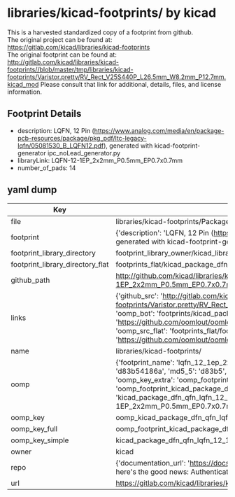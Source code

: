 # libraries/kicad-footprints/ by kicad  
This is a harvested standardized copy of a footprint from github.  
The original project can be found at:  
https://gitlab.com/kicad/libraries/kicad-footprints  
The original footprint can be found at:
http://gitlab.com/kicad/libraries/kicad-footprints//blob/master/tmp/libraries/kicad-footprints/Varistor.pretty/RV_Rect_V25S440P_L26.5mm_W8.2mm_P12.7mm.kicad_mod
Please consult that link for additional, details, files, and license information.  
## Footprint Details
* description: LQFN, 12 Pin (https://www.analog.com/media/en/package-pcb-resources/package/pkg_pdf/ltc-legacy-lqfn/05081530_B_LQFN12.pdf), generated with kicad-footprint-generator ipc_noLead_generator.py  
* libraryLink: LQFN-12-1EP_2x2mm_P0.5mm_EP0.7x0.7mm  
* number_of_pads: 14  
## yaml dump  
| Key | Value |  
| --- | --- |  
| file | libraries/kicad-footprints/Package_DFN_QFN.pretty/LQFN-12-1EP_2x2mm_P0.5mm_EP0.7x0.7mm.kicad_mod |  
| footprint | {'description': 'LQFN, 12 Pin (https://www.analog.com/media/en/package-pcb-resources/package/pkg_pdf/ltc-legacy-lqfn/05081530_B_LQFN12.pdf), generated with kicad-footprint-generator ipc_noLead_generator.py', 'libraryLink': 'LQFN-12-1EP_2x2mm_P0.5mm_EP0.7x0.7mm', 'number_of_pads': 14} |  
| footprint_library_directory | footprint_library_owner/kicad_libraries/kicad-footprints/ |  
| footprint_library_directory_flat | footprints_flat/kicad_package_dfn_qfn_lqfn_12_1ep_2x2mm_p0_5mm_ep0_7x0_7mm/working |  
| github_path | http://github.com/kicad/libraries/kicad-footprints//blob/master/tmp/libraries/kicad-footprints/Package_DFN_QFN.pretty/LQFN-12-1EP_2x2mm_P0.5mm_EP0.7x0.7mm.kicad_mod |  
| links | {'github_src': 'http://gitlab.com/kicad/libraries/kicad-footprints//blob/master/tmp/libraries/kicad-footprints/Varistor.pretty/RV_Rect_V25S440P_L26.5mm_W8.2mm_P12.7mm.kicad_mod', 'github_src_repo': 'https://gitlab.com/kicad/libraries/kicad-footprints', 'oomp_bot': 'footprints/kicad_package_dfn_qfn_lqfn_12_1ep_2x2mm_p0_5mm_ep0_7x0_7mm/working', 'oomp_bot_github': 'https://github.com/oomlout/oomlout_oomp_footprint_bot/tree/main/footprints/kicad_package_dfn_qfn_lqfn_12_1ep_2x2mm_p0_5mm_ep0_7x0_7mm/working', 'oomp_src_flat': 'footprints_flat/footprints_flat/kicad_package_dfn_qfn_lqfn_12_1ep_2x2mm_p0_5mm_ep0_7x0_7mm/working', 'oomp_src_flat_github': 'https://github.com/oomlout/oomlout_oomp_footprint_src/tree/main/footprints_flat/kicad_package_dfn_qfn_lqfn_12_1ep_2x2mm_p0_5mm_ep0_7x0_7mm/working'} |  
| name | libraries/kicad-footprints/ |  
| oomp | {'footprint_name': 'lqfn_12_1ep_2x2mm_p0_5mm_ep0_7x0_7mm', 'library_name': 'package_dfn_qfn', 'md5': 'd83b54186a9f57495d1dbe1ddcb2618d', 'md5_10': 'd83b54186a', 'md5_5': 'd83b5', 'md5_6': 'd83b54', 'oomp_key': 'oomp_kicad_package_dfn_qfn_lqfn_12_1ep_2x2mm_p0_5mm_ep0_7x0_7mm', 'oomp_key_extra': 'oomp_footprint_kicad_package_dfn_qfn_lqfn_12_1ep_2x2mm_p0_5mm_ep0_7x0_7mm', 'oomp_key_full': 'oomp_footprint_kicad_package_dfn_qfn_lqfn_12_1ep_2x2mm_p0_5mm_ep0_7x0_7mm_d83b54', 'oomp_key_simple': 'kicad_package_dfn_qfn_lqfn_12_1ep_2x2mm_p0_5mm_ep0_7x0_7mm', 'original_filename': 'libraries/kicad-footprints/Package_DFN_QFN.pretty/LQFN-12-1EP_2x2mm_P0.5mm_EP0.7x0.7mm.kicad_mod', 'owner_name': 'kicad'} |  
| oomp_key | oomp_kicad_package_dfn_qfn_lqfn_12_1ep_2x2mm_p0_5mm_ep0_7x0_7mm |  
| oomp_key_full | oomp_footprint_kicad_package_dfn_qfn_lqfn_12_1ep_2x2mm_p0_5mm_ep0_7x0_7mm |  
| oomp_key_simple | kicad_package_dfn_qfn_lqfn_12_1ep_2x2mm_p0_5mm_ep0_7x0_7mm |  
| owner | kicad |  
| repo | {'documentation_url': 'https://docs.github.com/rest/overview/resources-in-the-rest-api#rate-limiting', 'message': "API rate limit exceeded for 84.66.173.59. (But here's the good news: Authenticated requests get a higher rate limit. Check out the documentation for more details.)"} |  
| url | https://gitlab.com/kicad/libraries/kicad-footprints |  

